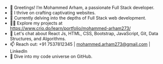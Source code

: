- 👋 Greetings! I’m Mohammed Arham, a passionate Full Stack developer.
- 👀 I thrive on crafting captivating websites.
- 🌱 Currently delving into the depths of Full Stack web development.
- 👨‍💻 Explore my projects at https://www.crio.do/learn/portfolio/mohammed-arham273/
- 💬 Let's chat about React Js, HTML, CSS, Bootstrap, JavaScript, Git, Data Structures, and Algorithms.
- 📫 Reach out: +91 7537812345 | mohammed.arham273@gmail.com | LinkedIn
- 🚀 Dive into my code universe on GitHub.




